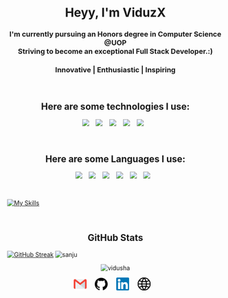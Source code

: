 <h1 align="center"> Heyy, I'm ViduzX </h1>

<h3 align="center">
    I'm currently pursuing an Honors degree in Computer Science @UOP <br/>
    Striving to become an exceptional Full Stack Developer.:)   
</h3>
<h3 align="center">Innovative | Enthusiastic | Inspiring</h3>
<br/>

<h2 align="center">
  Here are some technologies I use:
</h2>
<p align="center">
<code><img height="75" src="https://skillicons.dev/icons?i=nextjs"></code> &nbsp;&nbsp;
<code><img height="75" src="https://skillicons.dev/icons?i=react"></code> &nbsp;&nbsp;
<code><img height="75" src="https://skillicons.dev/icons?i=nestjs"></code> &nbsp;&nbsp;
<code><img height="75" src="https://skillicons.dev/icons?i=expressjs"></code> &nbsp;&nbsp;
<code><img height="75" src="https://skillicons.dev/icons?i=nodejs"></code> &nbsp;&nbsp;
</p>
<br/>
<h2 align="center">
  Here are some Languages I use:
</h2>
<p align="center">
<code><img height="60" src="https://skillicons.dev/icons?i=typescript"></code> &nbsp;&nbsp;
<code><img height="60" src="https://skillicons.dev/icons?i=javascript"></code> &nbsp;&nbsp;
<code><img height="60" src="https://skillicons.dev/icons?i=java"></code> &nbsp;&nbsp;
<code><img height="60" src="https://skillicons.dev/icons?i=python"></code> &nbsp;&nbsp;
<code><img height="60" src="https://skillicons.dev/icons?i=c"></code> &nbsp;&nbsp;
<code><img height="60" src="https://skillicons.dev/icons?i=solidity"></code> &nbsp;&nbsp;
</p>
<br/>
<p align="center">

[![My Skills](https://skillicons.dev/icons?i=mysql,mongodb,postgres)](https://skillicons.dev)

</p>

<br/>

<h2 align="center">
 GitHub Stats
</h2>

<p align="center">

[![GitHub Streak](http://github-readme-streak-stats.herokuapp.com?user=VidushaSanidu&theme=blue-green)](https://git.io/streak-stats)
<img  src="https://github-readme-stats.vercel.app/api?username=VidushaSanidu&count_private=true&show_icons=true&locale=en&theme=blue-green" alt="sanju" />
&nbsp;&nbsp;

</p>
<p align="center">
  <img src="https://github-readme-stats.vercel.app/api/top-langs/?username=VidushaSanidu&layout=compact&theme=transparent" alt="vidusha" />
</p>

<p align="center">
 <a href="mailto:vidushsanidu07@gmail.com"><img src="https://github.com/chandan-reddy-k/chandan-reddy-k/blob/master/assets/gmail.svg" width="30px" alt="mail"></a> &nbsp; &nbsp;
   <a href="https://github.com/VidushaSanidu"><img src="https://github.com/chandan-reddy-k/chandan-reddy-k/blob/master/assets/github.svg" width="30px" alt="mail"></a> &nbsp; &nbsp;
  <a href="www.linkedin.com/in/vidusha-sanidu-867a84214"><img src="https://github.com/chandan-reddy-k/chandan-reddy-k/blob/master/assets/linkedin.svg" width="30px" alt="LinkedIn"></a> &nbsp; &nbsp;
    <a href="https://chandan.dev"><img src="https://github.com/chandan-reddy-k/chandan-reddy-k/blob/master/assets/site.svg" width="30px" alt="site"></a> &nbsp; &nbsp;
</p>
